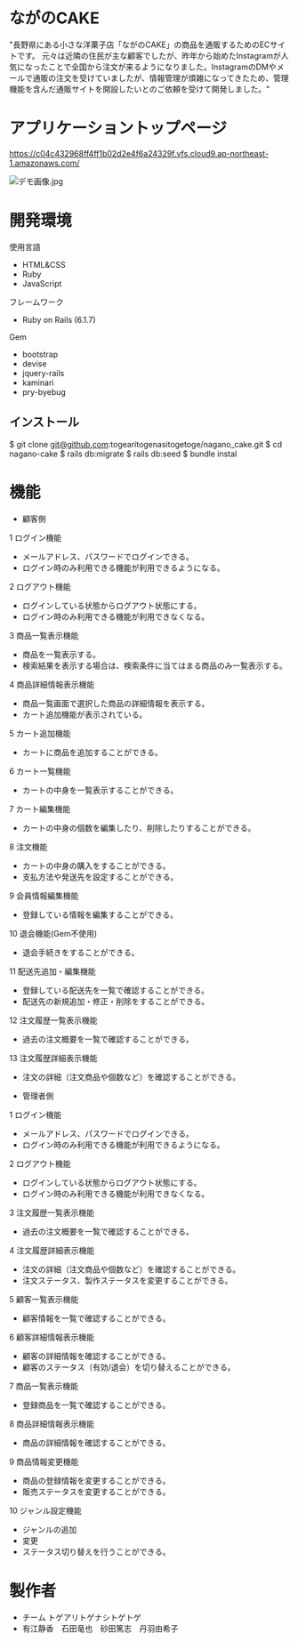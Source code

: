 # ながのCAKE

"長野県にある小さな洋菓子店「ながのCAKE」の商品を通販するためのECサイトです。
元々は近隣の住民が主な顧客でしたが、昨年から始めたInstagramが人気になったことで全国から注文が来るようになりました。InstagramのDMやメールで通販の注文を受けていましたが、情報管理が煩雑になってきたため、管理機能を含んだ通販サイトを開設したいとのご依頼を受けて開発しました。"


# アプリケーショントップページ
https://c04c432968ff4ff1b02d2e4f6a24329f.vfs.cloud9.ap-northeast-1.amazonaws.com/

![デモ画像.jpg](images/デモ画像.png)

# 開発環境

使用言語
* HTML&CSS
* Ruby
* JavaScript

フレームワーク
* Ruby on Rails (6.1.7)

Gem
* bootstrap
* devise
* jquery-rails
* kaminari
* pry-byebug

## インストール
$ git clone git@github.com:togearitogenasitogetoge/nagano_cake.git
$ cd nagano-cake
$ rails db:migrate
$ rails db:seed
$ bundle instal


# 機能
* 顧客側

1 ログイン機能
* メールアドレス、パスワードでログインできる。
* ログイン時のみ利用できる機能が利用できるようになる。

2 ログアウト機能
* ログインしている状態からログアウト状態にする。
* ログイン時のみ利用できる機能が利用できなくなる。

3 商品一覧表示機能
* 商品を一覧表示する。
* 検索結果を表示する場合は、検索条件に当てはまる商品のみ一覧表示する。

4 商品詳細情報表示機能
* 商品一覧画面で選択した商品の詳細情報を表示する。
* カート追加機能が表示されている。

5 カート追加機能
* カートに商品を追加することができる。

6 カート一覧機能
* カートの中身を一覧表示することができる。

7 カート編集機能
* カートの中身の個数を編集したり、削除したりすることができる。

8 注文機能
* カートの中身の購入をすることができる。
* 支払方法や発送先を設定することができる。

9 会員情報編集機能
* 登録している情報を編集することができる。

10 退会機能(Gem不使用)
* 退会手続きをすることができる。

11 配送先追加・編集機能
* 登録している配送先を一覧で確認することができる。
* 配送先の新規追加・修正・削除をすることができる。

12 注文履歴一覧表示機能
* 過去の注文概要を一覧で確認することができる。

13 注文履歴詳細表示機能
* 注文の詳細（注文商品や個数など）を確認することができる。


* 管理者側

1 ログイン機能
* メールアドレス、パスワードでログインできる。
* ログイン時のみ利用できる機能が利用できるようになる。

2 ログアウト機能
* ログインしている状態からログアウト状態にする。
* ログイン時のみ利用できる機能が利用できなくなる。

3 注文履歴一覧表示機能
* 過去の注文概要を一覧で確認することができる。

4 注文履歴詳細表示機能
* 注文の詳細（注文商品や個数など）を確認することができる。
* 注文ステータス、製作ステータスを変更することができる。

5 顧客一覧表示機能
* 顧客情報を一覧で確認することができる。

6 顧客詳細情報表示機能
* 顧客の詳細情報を確認することができる。
* 顧客のステータス（有効/退会）を切り替えることができる。

7 商品一覧表示機能
* 登録商品を一覧で確認することができる。

8 商品詳細情報表示機能
* 商品の詳細情報を確認することができる。

9 商品情報変更機能
* 商品の登録情報を変更することができる。
* 販売ステータスを変更することができる。

10 ジャンル設定機能
* ジャンルの追加
* 変更
* ステータス切り替えを行うことができる。


# 製作者
* チーム  トゲアリトゲナシトゲトゲ
* 有江静香　石田竜也　砂田篤志　丹羽由希子